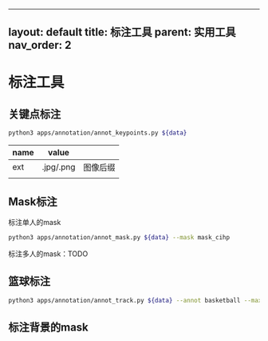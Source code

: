 <!--
 * @Date: 2021-11-17 14:40:59
 * @Author: Qing Shuai
 * @LastEditors: Qing Shuai
 * @LastEditTime: 2021-11-17 17:40:18
 * @FilePath: /easymocap-doc/tools/annotation.md
-->
---
layout: default
title: 标注工具
parent: 实用工具
nav_order: 2
---

# 标注工具

## 关键点标注

```bash
python3 apps/annotation/annot_keypoints.py ${data}
```

|name|value||
|----|----|----|
|ext|.jpg/.png|图像后缀|
||||

## Mask标注

标注单人的mask 
```bash
python3 apps/annotation/annot_mask.py ${data} --mask mask_cihp
```

标注多人的mask：TODO

## 篮球标注

```bash
python3 apps/annotation/annot_track.py ${data} --annot basketball --max_person 1 --step 5
```

## 标注背景的mask
